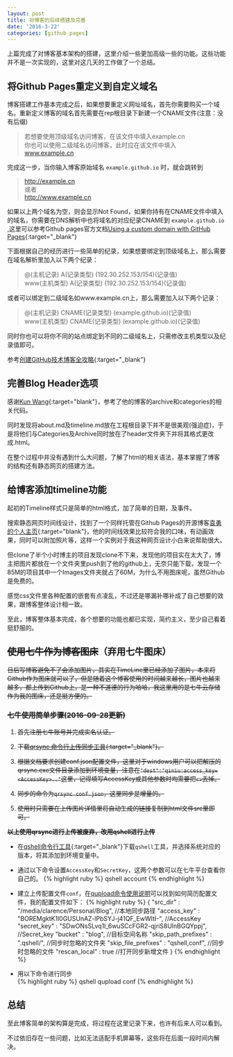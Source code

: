 ```yaml
---
layout: post
title: 对博客的后续搭建及完善
date: '2016-3-22'
categories: [github pages]
---
```


上篇完成了对博客基本架构的搭建，这里介绍一些更加高级一些的功能。这些功能并不是一次实现的，这里对这几天的工作做了一个总结。

## 将Github Pages重定义到自定义域名

博客搭建工作基本完成之后，如果想要重定义网址域名，首先你需要购买一个域名。重新定义博客的域名首先需要在rep根目录下新建一个CNAME文件(注意：没有后缀)

> 若想要使用顶级域名访问博客，在该文件中填入example.cn<br>
> 你也可以使用二级域名访问博客，此时应在该文件中填入 www.example.cn

完成这一步，当你输入博客原始域名 `example.github.io` 时，就会跳转到

> http://example.cn<br>
> 或者<br>
> http://www.example.cn

如果以上两个域名为空，则会显示Not Found，如果你持有在CNAME文件中填入的域名，你需要在DNS解析中也将域名的对应纪录CNAME到 `example.github.io` ,这里可以参考Github pages官方文档[Using a custom domain with GitHub Pages](https://help.github.com/articles/using-a-custom-domain-with-github-pages/){:target="_blank"}

下面根据自己的经历进行一些简单的纪录，如果想要绑定到顶级域名上，那么需要在域名解析里加入以下两个纪录：

> @(主机记录) A(记录类型) (192.30.252.153/154)(记录值)<br>
> www(主机类型) A(记录类型) (192.30.252.153/154)(记录值)

或者可以绑定到二级域名如www.example.cn上，那么需要加入以下两个记录：

> @(主机记录) CNAME(记录类型) (example.github.io)(记录值)<br>
> www(主机类型) CNAME(记录类型) (example.github.io)(记录值)

同时你也可以将你不同的站点绑定到不同的二级域名上，只需修改主机类型以及纪录值即可。

参考[创建GitHub技术博客全攻略](http://blog.csdn.net/renfufei/article/details/37725057){:target="_blank"}

## 完善Blog Header选项  

感谢[Kun Wang](http://quantumman.me/){:target="blank"}，参考了他的博客的archive和categories的相关代码。  

同时发现将about.md及timeline.md放在工程根目录下并不是很美观(强迫症)，于是将他们与Categories及Archive同时放在了header文件夹下并将其格式更改成.html。  

在整个过程中并没有遇到什么大问题，了解了html的相关语法，基本掌握了博客的结构还有静态网页的搭建方法。

## 给博客添加timeline功能  

起初的Timeline样式只是简单的html格式，加了简单的日期，及事件。  

搜索静态网页时间线设计，找到了一个同样托管在Github Pages的开源博客[袁勇的个人主页](http://yongyuan.name/cn/){:target="blank"}，他的时间线效果比较符合我的口味，有动画效果，同时可以附加照片等，这样一个实例对于我这种网页设计小白来说帮助很大。  

但clone了半个小时博主的项目发现clone不下来，发现他的项目实在太大了，博主把图片都放在一个文件夹里push到了他的github上，无奈只能下载，发现一个85M的项目其中一个Images文件夹就占了60M，为什么不用图床呢，虽然Github是免费的。  

感觉css文件里各种配置的嵌套有点凌乱，不过还是哪漏补哪补成了自己想要的效果，跟博客整体设计相一致。  

至此，博客整体基本完成，各个想要的功能也都已实现，简约主义，至少自己看着挺舒服的。  

## ~~使用七牛作为博客图床~~（弃用七牛图床）
~~日后写博客避免不了会添加图片，其实在TimeLine里已经添加了图片，本来将Github作为图床就可以了，但是随着这个博客使用的时间越来越长，图片也越来越多，都上传到Github上，是一种不道德的行为哈哈，我这里用的是七牛云存储作为我的图床，还是挺方便的。~~

### ~~七牛使用简单步骤(2016-09-28更新)~~

1. <del>首先注册七牛账号并完成实名认证。</del>

2. <del>下载[qrsync 命令行上传同步工具](http://developer.qiniu.com/code/v6/tool/qrsync.html){:target="_blank"}。</del>

3. <del>根据文档要求创建conf.json配置文件，这里对于windows用户可以把解压的qrsync.exe文件目录添加到环境变量，注意在`"dest":"qiniu:access_key=<AccessKey>.."`这里，记得填写AccessKey或其他参数时均需要把`<>`去掉。</del>

4. <del>同步的命令为`qrsync conf.json`，这里同步是增量的。</del>

5. <del>使用时只需要在上传图片详情里将自动生成的链接复制到html文件src里即可。</del>  

**~~以上使用qrsync进行上传被废弃，改用qshell进行上传~~**  

- 在[qshell命令行工具](http://developer.qiniu.com/code/v6/tool/qshell.html){:target="_blank"}下载`qshell`工具，并选择系统对应的版本，将其添加到环境变量中。  

- 通过以下命令设置`AccessKey`和`SecretKey`，这两个参数可以在七牛平台查看你自己的。
{% highlight ruby %}
qshell account <AccessKey> <SecretKey>
{% endhighlight %}
- 建立上传配置文件`conf`，在[qupload命令使用说明](https://github.com/qiniu/qshell/wiki/qupload)可以找到如何简历配置文件，我的配置文件如下：
{% highlight ruby %}
{
	"src_dir"      :	"/media/clarence/Personal/Blog",	//本地同步路径
	"access_key"   :	"BOREMgktK1l0GUSUnAZ-lPbSYJ-j41QF_EwWItI-",   //AccessKey
	"secret_key"   :	"SDwONsSLvq1l_6wuSCcFGR2-qjriS8UlnBGQYppj",   //Secret_key
	"bucket"       :	"blog",					//目标空间名称
	"skip_path_prefixes"	:	".qshell/",			//同步时忽略的文件夹
	"skip_file_prefixes"	:	"qshell,conf",			//同步时忽略的文件
	"rescan_local"          :	true				//打开同步新增文件
}
{% endhighlight %}  
- 用以下命令进行同步  
{% highlight ruby %}
qshell qupload conf
{% endhighlight %}

## 总结  

至此博客简单的架构算是完成，将过程在这里记录下来，也许有后来人可以看到。

不过依旧存在一些问题，比如无法适配手机屏幕等，这些将在后面一段时间内解决。
